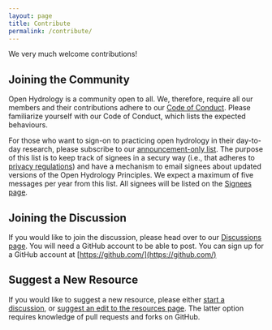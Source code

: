 ```yaml
---
layout: page
title: Contribute
permalink: /contribute/
---
```


We very much welcome contributions!

## Joining the Community

Open Hydrology is a community open to all. We, therefore, require all our members and their contributions adhere to our [Code of Conduct](../code_of_conduct/). Please familiarize yourself with our Code of Conduct, which lists the expected behaviours.

For those who want to sign-on to practicing open hydrology in their day-to-day research, please subscribe to our [announcement-only list](https://www.freelists.org/list/self-declared_open-hydrologist). The purpose of this list is to keep track of signees in a secury way (i.e., that adheres to [privacy regulations](https://gdpr.eu/)) and have a mechanism to email signees about updated versions of the Open Hydrology Principles. We expect a maximum of five messages per year from this list. All signees will be listed on the [Signees page](https://open-hydrology.github.io/signees/).

## Joining the Discussion

If you would like to join the discussion, please head over to our [Discussions page](https://github.com/open-hydrology/open-hydrology.github.io/discussions). You will need a GitHub account to be able to post. You can sign up for a GitHub account at [https://github.com/](https://github.com/)

## Suggest a New Resource

If you would like to suggest a new resource, please either [start a discussion](https://github.com/open-hydrology/open-hydrology.github.io/discussions), or [suggest an edit to the resources page](https://github.com/open-hydrology/open-hydrology.github.io/blob/main/resources.md). The latter option requires knowledge of pull requests and forks on GitHub.